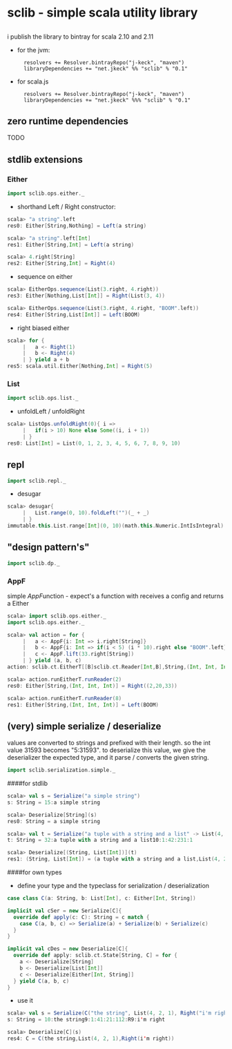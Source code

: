 # sclib - simple scala utility library

## 

i publish the library to bintray for scala 2.10 and 2.11

- for the jvm:

        resolvers += Resolver.bintrayRepo("j-keck", "maven")
        libraryDependencies += "net.jkeck" %% "sclib" % "0.1"

- for scala.js

        resolvers += Resolver.bintrayRepo("j-keck", "maven")
        libraryDependencies += "net.jkeck" %%% "sclib" % "0.1"


## zero runtime dependencies

TODO


## stdlib extensions

### Either

```scala
import sclib.ops.either._
```

  - shorthand Left / Right constructor:
  
```scala
scala> "a string".left
res0: Either[String,Nothing] = Left(a string)

scala> "a string".left[Int] 
res1: Either[String,Int] = Left(a string)

scala> 4.right[String]
res2: Either[String,Int] = Right(4)
```

  - sequence on either
  
```scala
scala> EitherOps.sequence(List(3.right, 4.right))
res3: Either[Nothing,List[Int]] = Right(List(3, 4))

scala> EitherOps.sequence(List(3.right, 4.right, "BOOM".left))
res4: Either[String,List[Int]] = Left(BOOM)
```
   
  - right biased either
  
```scala
scala> for {
     |   a <- Right(1)
     |   b <- Right(4)
     | } yield a + b
res5: scala.util.Either[Nothing,Int] = Right(5)
```

### List

```scala
import sclib.ops.list._
```

  - unfoldLeft / unfoldRight
    
```scala
scala> ListOps.unfoldRight(0){ i =>
     |   if(i > 10) None else Some((i, i + 1))
     | }
res0: List[Int] = List(0, 1, 2, 3, 4, 5, 6, 7, 8, 9, 10)
```


## repl

```scala
import sclib.repl._
```

  - desugar
```scala
scala> desugar{
     |   List.range(0, 10).foldLeft("")(_ + _)
     | }
immutable.this.List.range[Int](0, 10)(math.this.Numeric.IntIsIntegral).foldLeft[String]("")(((x$1: String, x$2: Int) => x$1.+(x$2)))
```

## "design pattern's"

```scala
import sclib.dp._
```

### AppF

simple *AppF*unction - expect's a function with receives a config and returns a Either


```scala
scala> import sclib.ops.either._
import sclib.ops.either._

scala> val action = for {
     |   a <- AppF{i: Int => i.right[String]}
     |   b <- AppF{i: Int => if(i < 5) (i * 10).right else "BOOM".left}
     |   c <- AppF.lift(33.right[String])
     | } yield (a, b, c)
action: sclib.ct.EitherT[[B]sclib.ct.Reader[Int,B],String,(Int, Int, Int)] = EitherT(Reader(<function1>))

scala> action.runEitherT.runReader(2)
res0: Either[String,(Int, Int, Int)] = Right((2,20,33))

scala> action.runEitherT.runReader(8)
res1: Either[String,(Int, Int, Int)] = Left(BOOM)
```

## (very) simple serialize / deserialize

values are converted to strings and prefixed with their length.
so the int value 31593 becomes "5:31593". to deserialize this value,
we give the deserializer the expected type, and it parse / converts the given string.


```scala
import sclib.serialization.simple._
```

####for stdlib
  
```scala
scala> val s = Serialize("a simple string")
s: String = 15:a simple string

scala> Deserialize[String](s)
res0: String = a simple string

scala> val t = Serialize("a tuple with a string and a list" -> List(4, 23, 1))
t: String = 32:a tuple with a string and a list10:1:42:231:1

scala> Deserialize[(String, List[Int])](t)
res1: (String, List[Int]) = (a tuple with a string and a list,List(4, 23, 1))
```

####for own types
  
  - define your type and the typeclass for serialization / deserialization
  
```scala
case class C(a: String, b: List[Int], c: Either[Int, String])

implicit val cSer = new Serialize[C]{
  override def apply(c: C): String = c match {
    case C(a, b, c) => Serialize(a) + Serialize(b) + Serialize(c)
  }
}

implicit val cDes = new Deserialize[C]{
  override def apply: sclib.ct.State[String, C] = for {
    a <- Deserialize[String]
    b <- Deserialize[List[Int]]
    c <- Deserialize[Either[Int, String]]
  } yield C(a, b, c)
}
```

  - use it
```scala
scala> val s = Serialize(C("the string", List(4, 2, 1), Right("i'm right")))
s: String = 10:the string9:1:41:21:112:R9:i'm right

scala> Deserialize[C](s)
res4: C = C(the string,List(4, 2, 1),Right(i'm right))
```
